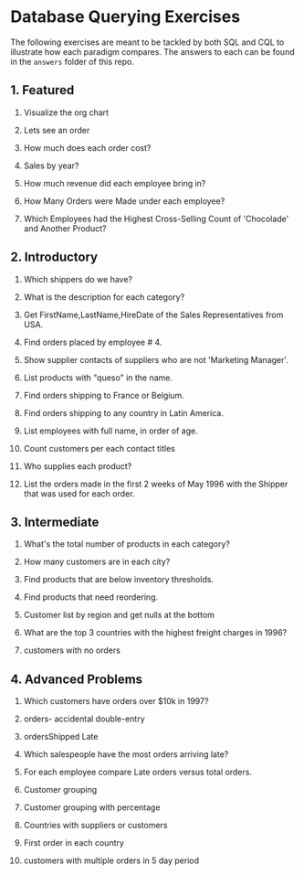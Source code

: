 # Database Querying Exercises

The following exercises are meant to be tackled by both SQL and CQL to illustrate how each paradigm compares.  The answers to each can be found in the `answers` folder of this repo.

## 1. Featured

1. Visualize the org chart

2. Lets see an order

3. How much does each order cost?

4. Sales by year?

5. How much revenue did each employee bring in?

6. How Many Orders were Made under each employee?

7. Which Employees had the Highest Cross-Selling Count of 'Chocolade' and Another Product?

## 2. Introductory

1. Which shippers do we have?

2. What is the description for each category?

3. Get FirstName,LastName,HireDate of the Sales Representatives from USA.

4. Find orders placed by employee # 4.

5. Show supplier contacts of suppliers who are not 'Marketing Manager'.

6. List products with "queso" in the name.

7. Find orders shipping to France or Belgium.

8. Find orders shipping to any country in Latin America.

9. List employees with full name, in order of age.

10. Count customers per each contact titles

11. Who supplies each product?

12. List the orders made in the first 2 weeks of May 1996 with the Shipper that was used for each order.

## 3. Intermediate

1. What's the total number of products in each category?

2. How many customers are in each city?

3. Find products that are below inventory thresholds.

4. Find products that need reordering.

5. Customer list by region and get nulls at the bottom

6. What are the top 3 countries with the highest freight charges in 1996?

7. customers with no orders

## 4. Advanced Problems

1. Which customers have orders over $10k in 1997?

2. orders- accidental double-entry

3. ordersShipped Late

4. Which salespeople have the most orders arriving late?

5. For each employee compare Late orders versus total orders.

6. Customer grouping

7. Customer grouping with percentage

8. Countries with suppliers or customers

9. First order in each country

10. customers with multiple orders in 5 day period
